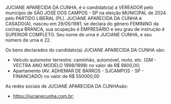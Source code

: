 JUCIANE APARECIDA DA CUNHA, é o candidato(a) a VEREADOR pelo município de SÃO JOSÉ DOS CAMPOS - SP na eleição MUNICIPAL de 2024 pelo PARTIDO LIBERAL (PL). JUCIANE APARECIDA DA CUNHA é CASADO(A), nasceu em 29/05/1981, se declara do gênero FEMININO da cor/raça BRANCA, sua ocupação é EMPRESÁRIO e seu grau de instrução é SUPERIOR COMPLETO. Seu nome de urna é JUCIANE CUNHA, e seu número de urna é 22.

Os bens declarados do candidato(a) JUCIANE APARECIDA DA CUNHA são: 
- Veículo automotor terrestre: caminhão, automóvel, moto, etc. (GM - VECTRA ANO MODELO 1998/1998) no valor de R$ 9800,00;
- Apartamento (AV. ADHEMAR DE BARROS - SJCAMPOS - SP - FINANCIADO) no valor de R$ 550000,00

As redes sociais de JUCIANE APARECIDA DA CUNHAsão:
- https://jucianecunha.com.br;